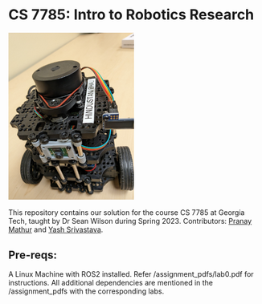 # CS 7785: Intro to Robotics Research

<img src="https://github.com/yash14s/cs7785/blob/main/media/turtlebot3.jpg" alt="Turtlebot" width="250">

This repository contains our solution for the course CS 7785 at Georgia Tech, taught by Dr Sean Wilson during Spring 2023. Contributors: [Pranay Mathur](https://github.com/Matnay) and [Yash Srivastava](https://github.com/yash14s).

## Pre-reqs:

A Linux Machine with ROS2 installed. Refer /assignment_pdfs/lab0.pdf for instructions. All additional dependencies are mentioned in the /assignment_pdfs with the corresponding labs.

